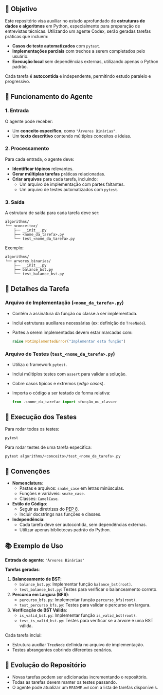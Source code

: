## 🎯 Objetivo

Este repositório visa auxiliar no estudo aprofundado de **estruturas de dados e algoritmos** em Python, especialmente para preparação de entrevistas técnicas. Utilizando um agente Codex, serão geradas tarefas práticas que incluem:

- **Casos de teste automatizados** com `pytest`.
- **Implementações parciais** com trechos a serem completados pelo usuário.
- **Execução local** sem dependências externas, utilizando apenas o Python padrão.

Cada tarefa é **autocontida** e independente, permitindo estudo paralelo e progressivo.

## 🧠 Funcionamento do Agente

### 1. Entrada

O agente pode receber:

- Um **conceito específico**, como `"Árvores Binárias"`.
- Um **texto descritivo** contendo múltiplos conceitos e ideias.

### 2. Processamento

Para cada entrada, o agente deve:

- **Identificar tópicos** relevantes.
- **Gerar múltiplas tarefas** práticas relacionadas.
- **Criar arquivos** para cada tarefa, incluindo:
  - Um arquivo de implementação com partes faltantes.
  - Um arquivo de testes automatizados com `pytest`.

### 3. Saída

A estrutura de saída para cada tarefa deve ser:

```
algorithms/
└── <conceito>/
    ├── __init__.py
    ├── <nome_da_tarefa>.py
    └── test_<nome_da_tarefa>.py
```

Exemplo:

```
algorithms/
└── arvores_binarias/
    ├── __init__.py
    ├── balance_bst.py
    └── test_balance_bst.py
```

## 🧩 Detalhes da Tarefa

### Arquivo de Implementação (`<nome_da_tarefa>.py`)

- Contém a assinatura da função ou classe a ser implementada.

- Inclui estruturas auxiliares necessárias (ex: definição de `TreeNode`).

- Partes a serem implementadas devem estar marcadas com:

  ```python
  raise NotImplementedError("Implementar esta função")
  ```

### Arquivo de Testes (`test_<nome_da_tarefa>.py`)

- Utiliza o framework `pytest`.

- Inclui múltiplos testes com `assert` para validar a solução.

- Cobre casos típicos e extremos (*edge cases*).

- Importa o código a ser testado de forma relativa:

  ```python
  from .<nome_da_tarefa> import <função_ou_classe>
  ```

## 🧪 Execução dos Testes

Para rodar todos os testes:

```bash
pytest
```

Para rodar testes de uma tarefa específica:

```bash
pytest algorithms/<conceito>/test_<nome_da_tarefa>.py
```

## 📝 Convenções

- **Nomenclatura**:
  - Pastas e arquivos: `snake_case` em letras minúsculas.
  - Funções e variáveis: `snake_case`.
  - Classes: `CamelCase`.
- **Estilo de Código**:
  - Seguir as diretrizes do [PEP 8](https://peps.python.org/pep-0008/).
  - Incluir docstrings nas funções e classes.
- **Independência**:
  - Cada tarefa deve ser autocontida, sem dependências externas.
  - Utilizar apenas bibliotecas padrão do Python.

## 📚 Exemplo de Uso

**Entrada do agente**: `"Árvores Binárias"`

**Tarefas geradas**:

1. **Balanceamento de BST**:
   - `balance_bst.py`: Implementar função `balance_bst(root)`.
   - `test_balance_bst.py`: Testes para verificar o balanceamento correto.
2. **Percurso em Largura (BFS)**:
   - `percurso_bfs.py`: Implementar função `percurso_bfs(root)`.
   - `test_percurso_bfs.py`: Testes para validar o percurso em largura.
3. **Verificação de BST Válida**:
   - `is_valid_bst.py`: Implementar função `is_valid_bst(root)`.
   - `test_is_valid_bst.py`: Testes para verificar se a árvore é uma BST válida.

Cada tarefa inclui:

- Estrutura auxiliar `TreeNode` definida no arquivo de implementação.
- Testes abrangentes cobrindo diferentes cenários.

## 🚀 Evolução do Repositório

- Novas tarefas podem ser adicionadas incrementando o repositório.
- Todas as tarefas devem manter os testes passando.
- O agente pode atualizar um `README.md` com a lista de tarefas disponíveis.
